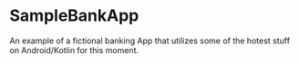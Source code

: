 # SampleBankApp
An example of a fictional banking App that utilizes some of the hotest stuff on Android/Kotlin for this moment.
